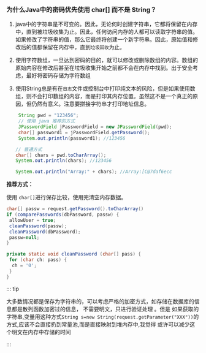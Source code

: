### 为什么Java中的密码优先使用 char[] 而不是 String？

1. java中的字符串是不可变的。因此，无论何时创建字符串，它都将保留在内存中，直到被垃圾收集为止。因此，任何访问内存的人都可以读取字符串的值。
   如果修改了字符串的值，那么它最终将创建一个新字符串。因此，原始值和修改后的值都保留在内存中，直到`垃圾回收`为止。

2. 使用字符数组，一旦达到密码的目的，就可以修改或删除数组的内容。数组的原始内容在修改后甚至在垃圾收集开始之前都不会在内存中找到。出于安全考虑，最好将密码存储为字符数组

3. 使用String总是有在`日志`文件或控制台中打印纯文本的风险，但是如果使用数组，则不会打印数组的内容，而是打印其内存位置。虽然这不是一个真正的原因，但仍然有意义。注意要拼接字符串才打印地址信息。

   ```java
    String pwd = "123456";
    // 使用 java 推荐的方式
    JPasswordField jPasswordField = new JPasswordField(pwd);
    char[] password1 = jPasswordField.getPassword();
    System.out.println(password1); //123456
   
   // 普通方式
   char[] chars = pwd.toCharArray();
   System.out.println(chars); //123456
   
   System.out.println("Array:" + chars); //Array:[C@7daf6ecc
   ```

   

**推荐方式：**

使用 `char[]`进行保存比较，使用完清空内存数据。

```java
char[] passw = request.getPassword().toCharArray()
if (comparePasswords(dbPassword, passw) {
 allowUser = true;
 cleanPassword(passw);
 cleanPassword(dbPassword);
 passw=null;
}

private static void cleanPassword (char[] pass) {
 for (char ch: pass) {
  ch = '0';
 }
}
```



::: tip

大多数情况都是保存为字符串的，可以考虑严格的加密方式，如存储在数据库的信息都是散列函数加密过的信息， 不需要明文，只进行验证处理 。但是 如果获取的字符串,变量用这种方式`String s=new String(request.getParameter("XXX"))`的方式,应该不会直接扔到常量池,而是直接映射到堆内存中,我觉得 或许可以减少这个明文在内存中存储的时间

:::